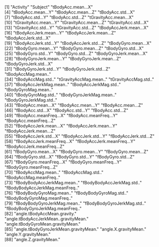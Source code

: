[1] "Activity"                             "Subject"                              "tBodyAcc.mean...X"                   
 [4] "tBodyAcc.mean...Y"                    "tBodyAcc.mean...Z"                    "tBodyAcc.std...X"                    
 [7] "tBodyAcc.std...Y"                     "tBodyAcc.std...Z"                     "tGravityAcc.mean...X"                
[10] "tGravityAcc.mean...Y"                 "tGravityAcc.mean...Z"                 "tGravityAcc.std...X"                 
[13] "tGravityAcc.std...Y"                  "tGravityAcc.std...Z"                  "tBodyAccJerk.mean...X"               
[16] "tBodyAccJerk.mean...Y"                "tBodyAccJerk.mean...Z"                "tBodyAccJerk.std...X"                
[19] "tBodyAccJerk.std...Y"                 "tBodyAccJerk.std...Z"                 "tBodyGyro.mean...X"                  
[22] "tBodyGyro.mean...Y"                   "tBodyGyro.mean...Z"                   "tBodyGyro.std...X"                   
[25] "tBodyGyro.std...Y"                    "tBodyGyro.std...Z"                    "tBodyGyroJerk.mean...X"              
[28] "tBodyGyroJerk.mean...Y"               "tBodyGyroJerk.mean...Z"               "tBodyGyroJerk.std...X"               
[31] "tBodyGyroJerk.std...Y"                "tBodyGyroJerk.std...Z"                "tBodyAccMag.mean.."                  
[34] "tBodyAccMag.std.."                    "tGravityAccMag.mean.."                "tGravityAccMag.std.."                
[37] "tBodyAccJerkMag.mean.."               "tBodyAccJerkMag.std.."                "tBodyGyroMag.mean.."                 
[40] "tBodyGyroMag.std.."                   "tBodyGyroJerkMag.mean.."              "tBodyGyroJerkMag.std.."              
[43] "fBodyAcc.mean...X"                    "fBodyAcc.mean...Y"                    "fBodyAcc.mean...Z"                   
[46] "fBodyAcc.std...X"                     "fBodyAcc.std...Y"                     "fBodyAcc.std...Z"                    
[49] "fBodyAcc.meanFreq...X"                "fBodyAcc.meanFreq...Y"                "fBodyAcc.meanFreq...Z"               
[52] "fBodyAccJerk.mean...X"                "fBodyAccJerk.mean...Y"                "fBodyAccJerk.mean...Z"               
[55] "fBodyAccJerk.std...X"                 "fBodyAccJerk.std...Y"                 "fBodyAccJerk.std...Z"                
[58] "fBodyAccJerk.meanFreq...X"            "fBodyAccJerk.meanFreq...Y"            "fBodyAccJerk.meanFreq...Z"           
[61] "fBodyGyro.mean...X"                   "fBodyGyro.mean...Y"                   "fBodyGyro.mean...Z"                  
[64] "fBodyGyro.std...X"                    "fBodyGyro.std...Y"                    "fBodyGyro.std...Z"                   
[67] "fBodyGyro.meanFreq...X"               "fBodyGyro.meanFreq...Y"               "fBodyGyro.meanFreq...Z"              
[70] "fBodyAccMag.mean.."                   "fBodyAccMag.std.."                    "fBodyAccMag.meanFreq.."              
[73] "fBodyBodyAccJerkMag.mean.."           "fBodyBodyAccJerkMag.std.."            "fBodyBodyAccJerkMag.meanFreq.."      
[76] "fBodyBodyGyroMag.mean.."              "fBodyBodyGyroMag.std.."               "fBodyBodyGyroMag.meanFreq.."         
[79] "fBodyBodyGyroJerkMag.mean.."          "fBodyBodyGyroJerkMag.std.."           "fBodyBodyGyroJerkMag.meanFreq.."     
[82] "angle.tBodyAccMean.gravity."          "angle.tBodyAccJerkMean..gravityMean." "angle.tBodyGyroMean.gravityMean."    
[85] "angle.tBodyGyroJerkMean.gravityMean." "angle.X.gravityMean."                 "angle.Y.gravityMean."                
[88] "angle.Z.gravityMean."                

